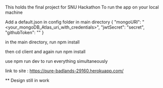 This holds the final project for SNU Hackathon
To run the app on your local machine

Add a default.json in config folder in main directory
{
  "mongoURI": "<your_mongoDB_Atlas_uri_with_credentials>",
  "jwtSecret": "secret",
  "githubToken": "<yoursecrectaccesstoken>"
}



in the main directory, run
npm install

then cd client
and again run
npm install


use
npm run dev
to run everything simultaneously

link to site : 
https://pure-badlands-29160.herokuapp.com/

** Design still in work
